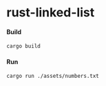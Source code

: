 # rust-linked-list

#### Build

``` bash
cargo build
```

#### Run

```
cargo run ./assets/numbers.txt
```
